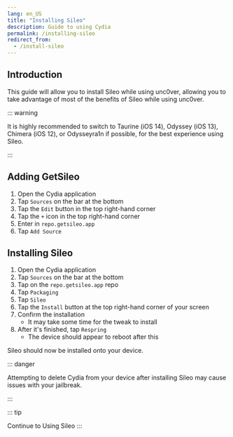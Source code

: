 ```yaml
---
lang: en_US
title: "Installing Sileo"
description: Guide to using Cydia
permalink: /installing-sileo
redirect_from:
  - /install-sileo
---
```


## Introduction

This guide will allow you to install Sileo while using unc0ver, allowing you to take advantage of most of the benefits of Sileo while using unc0ver.

::: warning

It is highly recommended to switch to <router-link to="/installing-taurine">Taurine</router-link> (iOS 14), <router-link to="/installing-odyssey">Odyssey</router-link> (iOS 13), <router-link to="/installing-chimera">Chimera</router-link> (iOS 12), or <router-link to="/installing-odysseyra1n">Odysseyra1n</router-link> if possible, for the best experience using Sileo.

:::

## Adding GetSileo

1. Open the Cydia application
1. Tap `Sources` on the bar at the bottom
1. Tap the `Edit` button in the top right-hand corner
1. Tap the `+` icon in the top right-hand corner
1. Enter in `repo.getsileo.app`
1. Tap `Add Source`

## Installing Sileo

1. Open the Cydia application
1. Tap `Sources` on the bar at the bottom
1. Tap on the `repo.getsileo.app` repo
1. Tap `Packaging`
1. Tap `Sileo`
1. Tap the `Install` button at the top right-hand corner of your screen
1. Confirm the installation
    - It may take some time for the tweak to install
1. After it's finished, tap `Respring`
    - The device should appear to reboot after this

Sileo should now be installed onto your device.

::: danger

Attempting to delete Cydia from your device after installing Sileo may cause issues with your jailbreak.

:::

::: tip

Continue to <router-link to="/using-sileo">Using Sileo</router-link>
:::